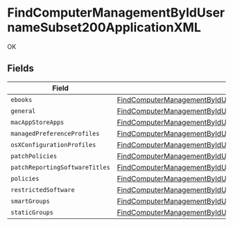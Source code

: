 # FindComputerManagementByIdUsernameSubset200ApplicationXML

OK


## Fields

| Field                                                                                                                                                                                                       | Type                                                                                                                                                                                                        | Required                                                                                                                                                                                                    | Description                                                                                                                                                                                                 |
| ----------------------------------------------------------------------------------------------------------------------------------------------------------------------------------------------------------- | ----------------------------------------------------------------------------------------------------------------------------------------------------------------------------------------------------------- | ----------------------------------------------------------------------------------------------------------------------------------------------------------------------------------------------------------- | ----------------------------------------------------------------------------------------------------------------------------------------------------------------------------------------------------------- |
| `ebooks`                                                                                                                                                                                                    | [FindComputerManagementByIdUsernameSubset200ApplicationXMLEbooks](../../models/operations/findcomputermanagementbyidusernamesubset200applicationxmlebooks.md)[]                                             | :heavy_minus_sign:                                                                                                                                                                                          | N/A                                                                                                                                                                                                         |
| `general`                                                                                                                                                                                                   | [FindComputerManagementByIdUsernameSubset200ApplicationXMLGeneral](../../models/operations/findcomputermanagementbyidusernamesubset200applicationxmlgeneral.md)                                             | :heavy_minus_sign:                                                                                                                                                                                          | N/A                                                                                                                                                                                                         |
| `macAppStoreApps`                                                                                                                                                                                           | [FindComputerManagementByIdUsernameSubset200ApplicationXMLMacAppStoreApps](../../models/operations/findcomputermanagementbyidusernamesubset200applicationxmlmacappstoreapps.md)[]                           | :heavy_minus_sign:                                                                                                                                                                                          | N/A                                                                                                                                                                                                         |
| `managedPreferenceProfiles`                                                                                                                                                                                 | [FindComputerManagementByIdUsernameSubset200ApplicationXMLManagedPreferenceProfiles](../../models/operations/findcomputermanagementbyidusernamesubset200applicationxmlmanagedpreferenceprofiles.md)[]       | :heavy_minus_sign:                                                                                                                                                                                          | N/A                                                                                                                                                                                                         |
| `osXConfigurationProfiles`                                                                                                                                                                                  | [FindComputerManagementByIdUsernameSubset200ApplicationXMLOsXConfigurationProfiles](../../models/operations/findcomputermanagementbyidusernamesubset200applicationxmlosxconfigurationprofiles.md)[]         | :heavy_minus_sign:                                                                                                                                                                                          | N/A                                                                                                                                                                                                         |
| `patchPolicies`                                                                                                                                                                                             | [FindComputerManagementByIdUsernameSubset200ApplicationXMLPatchPolicies](../../models/operations/findcomputermanagementbyidusernamesubset200applicationxmlpatchpolicies.md)[]                               | :heavy_minus_sign:                                                                                                                                                                                          | N/A                                                                                                                                                                                                         |
| `patchReportingSoftwareTitles`                                                                                                                                                                              | [FindComputerManagementByIdUsernameSubset200ApplicationXMLPatchReportingSoftwareTitles](../../models/operations/findcomputermanagementbyidusernamesubset200applicationxmlpatchreportingsoftwaretitles.md)[] | :heavy_minus_sign:                                                                                                                                                                                          | N/A                                                                                                                                                                                                         |
| `policies`                                                                                                                                                                                                  | [FindComputerManagementByIdUsernameSubset200ApplicationXMLPolicies](../../models/operations/findcomputermanagementbyidusernamesubset200applicationxmlpolicies.md)[]                                         | :heavy_minus_sign:                                                                                                                                                                                          | N/A                                                                                                                                                                                                         |
| `restrictedSoftware`                                                                                                                                                                                        | [FindComputerManagementByIdUsernameSubset200ApplicationXMLRestrictedSoftware](../../models/operations/findcomputermanagementbyidusernamesubset200applicationxmlrestrictedsoftware.md)[]                     | :heavy_minus_sign:                                                                                                                                                                                          | N/A                                                                                                                                                                                                         |
| `smartGroups`                                                                                                                                                                                               | [FindComputerManagementByIdUsernameSubset200ApplicationXMLSmartGroups](../../models/operations/findcomputermanagementbyidusernamesubset200applicationxmlsmartgroups.md)[]                                   | :heavy_minus_sign:                                                                                                                                                                                          | N/A                                                                                                                                                                                                         |
| `staticGroups`                                                                                                                                                                                              | [FindComputerManagementByIdUsernameSubset200ApplicationXMLStaticGroups](../../models/operations/findcomputermanagementbyidusernamesubset200applicationxmlstaticgroups.md)[]                                 | :heavy_minus_sign:                                                                                                                                                                                          | N/A                                                                                                                                                                                                         |